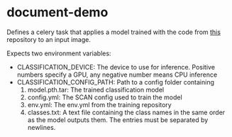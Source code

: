# document-demo

Defines a celery task that applies a model trained with the code from [this](https://github.com/J-L-O/Unsupervised-Classification) repository to an input image.

Expects two environment variables:

- CLASSIFICATION_DEVICE: The device to use for inference. Positive numbers specify a GPU, any negative number means CPU inference
- CLASSIFICATION_CONFIG_PATH: Path to a config folder containing
    1. model.pth.tar: The trained classification model
    2. config.yml: The SCAN config used to train the model
    3. env.yml: The env.yml from the training repository
    4. classes.txt: A text file containing the class names in the same order as the model outputs them. The entries must be separated by newlines.
